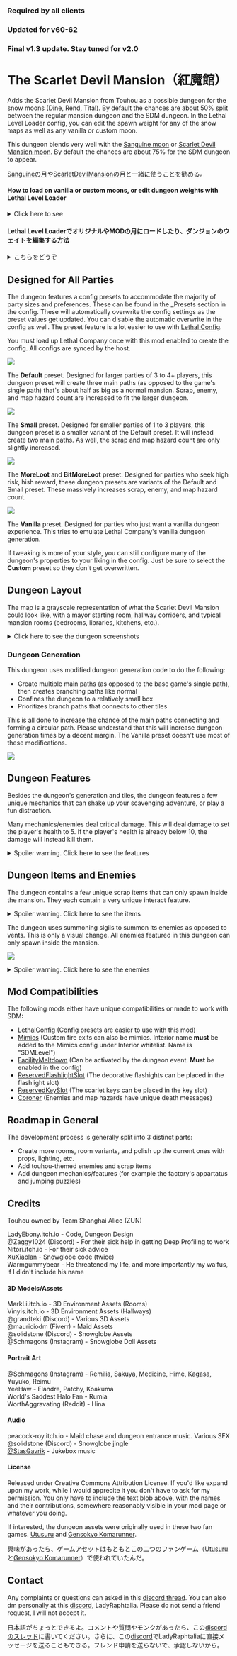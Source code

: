 ### Required by all clients

### Updated for v60-62

### Final v1.3 update. Stay tuned for v2.0

# The Scarlet Devil Mansion（紅魔館）

Adds the Scarlet Devil Mansion from Touhou as a possible dungeon for the snow moons (Dine, Rend, Tital). By default the chances are about 50% split between the regular mansion dungeon and the SDM dungeon. In the Lethal Level Loader config, you can edit the spawn weight for any of the snow maps as well as any vanilla or custom moon.

This dungeon blends very well with the [Sanguine moon](https://thunderstore.io/c/lethal-company/p/Tolian/Sanguine/) or [Scarlet Devil Mansion moon](https://thunderstore.io/c/lethal-company/p/Napougi/ScarletDevilMoon/). By default the chances are about 75% for the SDM dungeon to appear.

[Sanguineの月](https://thunderstore.io/c/lethal-company/p/Tolian/Sanguine/)や[ScarletDevilMansionの月](https://thunderstore.io/c/lethal-company/p/Napougi/ScarletDevilMoon/)と一緒に使うことを勧める。


#### How to load on vanilla or custom moons, or edit dungeon weights with Lethal Level Loader

<details> 
  <summary>
  Click here to see 
  </summary>
  
  In order for my dungeon to appear in the LethalLevelLoader (LLL) config, you need to run Lethal Company with this mod installed and load up a save file. This will automatically setup my dungeon in the LLL config.
  
  Open the config with either r2modman or open the config file inside the BepInEx folder.

  <img src="https://i.imgur.com/nilE9tF.png">
  <img src="https://i.imgur.com/gDwj1XQ.png">
  
  Go to "Custom Dungeon: Scarlet Devil Mansion" section. You **must** set this to true.
  
  <img src="https://i.imgur.com/aGqG47H.png">
  
  Generally speaking, these two fields are the most important. "Manual Level Names List" is the list of moons that the dungeon will appear in. "Dynamic Level Tags List" is the list of special tags. The important tags are "Vanilla" (on vanilla moons) and "Custom" (on modded moons). 
  
  <img src="https://i.imgur.com/fmeX0Nz.png">
  
  Write the list like "[MOON_NAME/TAG]:[WEIGHT],[MOON_NAME/TAG]:[WEIGHT]..." where each entry is separated by a comma.
  
  Example:
  * March:100,Rend:200,Sanguine:50
  * Experimentation:9999
  * Custom:300
  * Vanilla:200,Custom:100
  
</details>

#### Lethal Level LoaderでオリジナルやMODの月にロードしたり、ダンジョンのウェイトを編集する方法

<details> 
  <summary>
  こちらをどうぞ
  </summary>

  SDMダンジョンをLethalLevelLoader(LLL)コンフィグに表示するには、このMODが入ってLethal Companyを起動し、セーブをロードする必要がある。これで自動的にLLLコンフィグにSDMダンジョンがつけられる。
  
  r2modmanでコンフィグを開くか、BepInExフォルダ内のコンフィグファイルを開く。
  
  <img src="https://i.imgur.com/nilE9tF.png">
  <img src="https://i.imgur.com/gDwj1XQ.png">
  
  「Custom Dungeon: Scarlet Devil Mansion」セクションに進む。これをtrueに設定する**必要**がある。
  
  <img src="https://i.imgur.com/aGqG47H.png">
  
  一般的には、この二つのフィールドが最も重要だ。「Manual Level Names List」はダンジョンが現れる月のリストだ。「Dynamic Level Tags List 」は特別なタグのリストだ。重要なタグは、「Vanilla」（オリジナルの月に）と「Custom」（MODの月に）だ。
  
  <img src="https://i.imgur.com/fmeX0Nz.png">
  
  リストは、「（月の名前・タグ）:（ウェイト）,（月の名前・タグ）:（ウェイト）…」のように、英語の文字で各エントリーを「,」で区切って書く。
  
  例えば
  * March:100,Rend:200,Sanguine:50
  * Experimentation:9999
  * Custom:300
  * Vanilla:200,Custom:100
  
</details>

## Designed for All Parties

The dungeon features a config presets to accommodate the majority of party sizes and preferences.  These can be found in the _Presets section in the config. These will automatically overwrite the config settings as the preset values get updated. You can disable the automatic overwrite in the config as well. The preset feature is a lot easier to use with [Lethal Config](https://thunderstore.io/c/lethal-company/p/AinaVT/LethalConfig/).

You must load up Lethal Company once with this mod enabled to create the config. All configs are synced by the host.

![](https://i.imgur.com/H33RuzY.png)

The __Default__ preset. Designed for larger parties of 3 to 4+ players, this dungeon preset will create three main paths (as opposed to the game's single path) that's about half as big as a normal mansion. Scrap, enemy, and map hazard count are increased to fit the larger dungeon. 

![](https://i.imgur.com/7fQYIgV.png)

The __Small__ preset. Designed for smaller parties of 1 to 3 players, this dungeon preset is a smaller variant of the Default preset. It will instead create two main paths. As well, the scrap and map hazard count are only slightly increased.

![](https://i.imgur.com/XQDpxwL.png)

The __MoreLoot__ and __BitMoreLoot__ preset. Designed for parties who seek high risk, hish reward, these dungeon presets are variants of the Default and Small preset. These massively increases scrap, enemy, and map hazard count.

![](https://i.imgur.com/PFUOMbo.png)

The __Vanilla__ preset. Designed for parties who just want a vanilla dungeon experience. This tries to emulate Lethal Company's vanilla dungeon generation.

If tweaking is more of your style, you can still configure many of the dungeon's properties to your liking in the config. Just be sure to select the __Custom__ preset so they don't get overwritten. 

## Dungeon Layout

The map is a grayscale representation of what the Scarlet Devil Mansion could look like, with a mayor starting room, hallway corriders, and typical mansion rooms (bedrooms, libraries, kitchens, etc.). 

<details> 
  <summary>Click here to see the dungeon screenshots</summary>
  <img src="https://i.imgur.com/xZ9M7aT.png">
  <img src="https://i.imgur.com/GcbARmV.png">
  <img src="https://i.imgur.com/EBEfbBG.png">
  <img src="https://i.imgur.com/k29srZi.png">
  
  <img src="https://i.imgur.com/2Dcs4OI.png">
  <img src="https://i.imgur.com/hEum11P.png">
  <img src="https://i.imgur.com/u7uebOz.png">
</details>

### Dungeon Generation

This dungeon uses modified dungeon generation code to do the following:
* Create multiple main paths (as opposed to the base game's single path), then creates branching paths like normal
* Confines the dungeon to a relatively small box
* Prioritizes branch paths that connects to other tiles

This is all done to increase the chance of the main paths connecting and forming a circular path. Please understand that this will increase dungeon generation times by a decent margin. The Vanilla preset doesn't use most of these modifications.

![](https://i.imgur.com/HXw3Fk3.png)

## Dungeon Features

Besides the dungeon's generation and tiles, the dungeon features a few unique mechanics that can shake up your scavenging adventure, or play a fun distraction.

Many mechanics/enemies deal critical damage. This will deal damage to set the player's health to 5. If the player's health is already below 10, the damage will instead kill them.

<details> 
  <summary>Spoiler warning. Click here to see the features</summary>
  
  <br>
  <b>The Clock</b>
  <br>
  It's a clock. Accurately tells the time but has a knack of breaking.
  <img src="https://i.imgur.com/kHHGPWF.png">
  
  <br>
  <b>The Doors</b>
  <br>
  Doors, regular or locked, can destroyed by both players and enemies. Some doors spawn already half destroyed. Players require a shovel or shotgun while an enemy just has to be angry.
  <img src="https://i.imgur.com/JgrSIvA.png">
  
  <br>
  <b>The Painting Event</b>
  <br>
  A high value scrap item. Snatching it will summon a dangerous enemy and even more scrap. A maximum of 2 can spawn. This spawned enemy will have a special dark colouring. This is only cosmetic.
  <img src="https://i.imgur.com/0wSMhCI.png">
  <img src="https://i.imgur.com/H7YfWO5.png">
  
  <br>
  <b>The Void</b>
  <br>
  Jumping puzzles can be found throughout the mansion. Falling in the pit will deal critical damage, then teleport the player to the farthest AI node. Falling in a second time will kill the player. Resets on new day.
  <img src="https://i.imgur.com/LY7GBpy.png">
  
  <br>
  <b>The Treasure</b>
  <br>
  The mansion holds many valuable treasures behind impassable doors. Solve that room's puzzle to unlock the door. Only spawns next to kitchen, 1f library, bedroom, and servant's quarters rooms.
  <img src="https://i.imgur.com/QSfB72S.png">
  
  <br>
  <b>The Emergency Exit</b>
  <br>
  The fire exit looks a little different. The vanilla style can enabled in the config.
  <img src="https://i.imgur.com/JfyydJv.png">
  
  <br>
  <b>The Jukebox</b>
  <br>
  Plays songs. They serve no other purpose.
  <img src="https://i.imgur.com/Tz5ONkI.png">
  
  <br>
  <b>The Portraits</b>
  <br>
  Stares at you. They serve no other purpose.
  <img src="https://i.imgur.com/APWECSn.png">
  
</details>

## Dungeon Items and Enemies

The dungeon contains a few unique scrap items that can only spawn inside the mansion. They each contain a very unique interact feature.

<details> 
  <summary>Spoiler warning. Click here to see the items</summary>
  <br>
  <b>The Decorative Crystals</b>
  <br>
  An average valued scrap item with a bit of weight. Comes in many colours. Can be combined with a flashlight in your inventory to create a new decorative flashlight with a recharged and improved battery, a colored light bulb, half of the crystals original value. This leaves behind a shattered decorative crystal which has the leftover 50% value, which can also be used to create another decorative flashlight (this completely destroys the crystal).
  <br>
  <img src="https://i.imgur.com/bYaIofR.png">
  <img src="https://i.imgur.com/2OQdNlf.png">
  
  <br>
  <b>The Maid's Knife</b>
  <br>
  Acts like the kitchen knife. Drops from the Maid. You can feed the knife by dealing critical damage to yourself to power it up. When buffed, the knife can effectively one-shot any killable monster by dealing 50 damage. Loses the buff once it deals damage to anything. The attacker takes the critical damage if they attack a fellow player. Does not have the innate one-shot property towards the Butler or Maid. Kills if you stab yourself a second time. Resets on a new day.
  <br>
  <img src="https://i.imgur.com/DkFE8Wx.png">
  
  <br>
  <b>The Doll Snowglobe</b>
  <br>
  A highly valued 2-handed scrap item. Comes in many doll variants. Activate it to see it jingle.
  <br>
  <img src="https://i.imgur.com/p0GF7KJ.png">
  
</details>

The dungeon uses summoning sigils to summon its enemies as opposed to vents. This is only a visual change. All enemies featured in this dungeon can only spawn inside the mansion.

![](https://i.imgur.com/FPW9D7o.png)

<details> 
  <summary>Spoiler warning. Click here to see the enemies</summary>
  <br>
  <b>The Knight</b>, a Coil-head variant
  <br>
  Acts like a regular coil-head, but is slightly slower and prefers spawning from statue props, especially ones passed by scavengers. Takes a bit longer to exit the cooldown state, and enters a brief cooldown state after hitting a player.
  <br>
  <img src="https://i.imgur.com/tV8Nw0A.png">
  
  <br>
  <b>The Maid</b>, a Butler variant
  <br>
  Acts like a regular butler, but kills very quickly. As a tradeoff, it is slower and has less health. When killed, drops the Maid's Knife and summons a revenant ghost towards the maid's killer.
  <br>
  The revenant deals critical damage. It is only fully visible to the maid's killer, and will only target/harm them. They can slowed down by it's target staring it down. Once the revenant deals damage, the target dies, or the target leaves the dungeon, the revenant disappears.
  <br>
  <img src="https://i.imgur.com/QbUZutS.png">
  
</details>

## Mod Compatibilities

The following mods either have unique compatibilities or made to work with SDM:
* [LethalConfig](https://thunderstore.io/c/lethal-company/p/AinaVT/LethalConfig/) (Config presets are easier to use with this mod)
* [Mimics](https://thunderstore.io/c/lethal-company/p/x753/Mimics/) (Custom fire exits can also be mimics. Interior name **must** be added to the Mimics config under Interior whitelist. Name is "SDMLevel")
* [FacilityMeltdown](https://thunderstore.io/c/lethal-company/p/loaforc/FacilityMeltdown/) (Can be activated by the dungeon event. **Must** be enabled in the config)
* [ReservedFlashlightSlot](https://thunderstore.io/c/lethal-company/p/FlipMods/ReservedFlashlightSlot/) (The decorative flashights can be placed in the flashlight slot)
* [ReservedKeySlot](https://thunderstore.io/c/lethal-company/p/RogueCodes/ReservedKeySlot/) (The scarlet keys can be placed in the key slot)
* [Coroner](https://thunderstore.io/c/lethal-company/p/EliteMasterEric/Coroner/) (Enemies and map hazards have unique death messages)

## Roadmap in General

The development process is generally split into 3 distinct parts:

* Create more rooms, room variants, and polish up the current ones with props, lighting, etc.
* Add touhou-themed enemies and scrap items
* Add dungeon mechanics/features (for example the factory's appartatus and jumping puzzles)

## Credits

Touhou owned by Team Shanghai Alice (ZUN)

LadyEbony.itch.io - Code, Dungeon Design\
@Zaggy1024 (Discord) - For their sick help in getting Deep Profiling to work\
Nitori.itch.io - For their sick advice\
[XuXiaolan](https://thunderstore.io/c/lethal-company/p/XuXiaolan/) - Snowglobe code (twice)\
Warmgummybear - He threatened my life, and more importantly my waifus, if I didn't include his name

#### 3D Models/Assets

MarkLi.itch.io - 3D Environment Assets (Rooms)\
Vinyis.itch.io - 3D Environment Assets (Hallways)\
@grandteki (Discord) - Various 3D Assets\
@mauriciodm (Fiverr) - Maid Assets\
@solidstone (Discord) - Snowglobe Assets\
@Schmagons (Instagram) - Snowglobe Doll Assets

#### Portrait Art
@Schmagons (Instagram) - Remilia, Sakuya, Medicine, Hime, Kagasa, Yuyuko, Reimu\
YeeHaw - Flandre, Patchy, Koakuma\
World's Saddest Halo Fan - Rumia\
WorthAggravating (Reddit) - Hina

#### Audio
peacock-roy.itch.io - Maid chase and dungeon entrance music. Various SFX\
@solidstone (Discord) - Snowglobe jingle\
[@StasGavrik](https://www.youtube.com/@StasGavrik) - Jukebox music

#### License

Released under Creative Commons Attribution License. If you'd like expand upon my work, while I would apprecite it you don't have to ask for my permission. You only have to include the text blob above, with the names and their contributions, somewhere reasonably visible in your mod page or whatever you doing.

If interested, the dungeon assets were originally used in these two fan games. [Utusuru](https://nitori.itch.io/utsuru) and [Gensokyo Komarunner](https://nitori.itch.io/gensokyo-komarunner).

興味があったら、ゲームアセットはもともとこの二つのファンゲーム（[Utusuru](https://nitori.itch.io/utsuru)と[Gensokyo Komarunner](https://nitori.itch.io/gensokyo-komarunner)）で使われていたんだ。

## Contact

Any complaints or questions can asked in this [discord thread](https://discordapp.com/channels/1168655651455639582/1195583267546595389). You can also dm personally at this [discord](https://discord.gg/M7aZKP9Qvc), LadyRaphtalia. Please do not send a friend request, I will not accept it.

日本語がちょっとできるよ。コメントや質問やモンクがあったら、この[discordのスレッド](https://discordapp.com/channels/1168655651455639582/1195583267546595389)に書いてください。さらに、この[discord](https://discord.gg/M7aZKP9Qvc)でLadyRaphtaliaに直接メッセージを送ることもできる。フレンド申請を送らないで、承認しないから。

